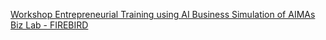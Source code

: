 [Workshop Entrepreneurial Training using AI Business Simulation of AIMAs Biz Lab - FIREBIRD](https://qi.tc/qi/116788)
